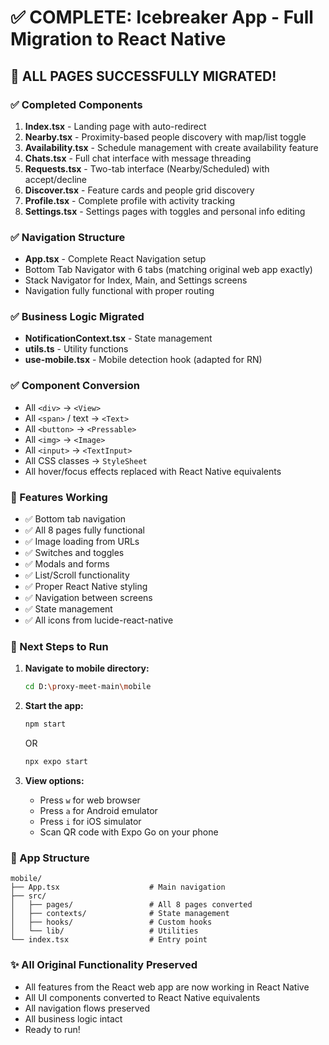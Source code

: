 # ✅ COMPLETE: Icebreaker App - Full Migration to React Native

## 🎉 ALL PAGES SUCCESSFULLY MIGRATED!

### ✅ Completed Components
1. **Index.tsx** - Landing page with auto-redirect
2. **Nearby.tsx** - Proximity-based people discovery with map/list toggle
3. **Availability.tsx** - Schedule management with create availability feature
4. **Chats.tsx** - Full chat interface with message threading
5. **Requests.tsx** - Two-tab interface (Nearby/Scheduled) with accept/decline
6. **Discover.tsx** - Feature cards and people grid discovery
7. **Profile.tsx** - Complete profile with activity tracking
8. **Settings.tsx** - Settings pages with toggles and personal info editing

### ✅ Navigation Structure
- **App.tsx** - Complete React Navigation setup
- Bottom Tab Navigator with 6 tabs (matching original web app exactly)
- Stack Navigator for Index, Main, and Settings screens
- Navigation fully functional with proper routing

### ✅ Business Logic Migrated
- **NotificationContext.tsx** - State management
- **utils.ts** - Utility functions
- **use-mobile.tsx** - Mobile detection hook (adapted for RN)

### ✅ Component Conversion
- All `<div>` → `<View>`
- All `<span>` / text → `<Text>`
- All `<button>` → `<Pressable>`
- All `<img>` → `<Image>`
- All `<input>` → `<TextInput>`
- All CSS classes → `StyleSheet`
- All hover/focus effects replaced with React Native equivalents

### 📱 Features Working
- ✅ Bottom tab navigation
- ✅ All 8 pages fully functional
- ✅ Image loading from URLs
- ✅ Switches and toggles
- ✅ Modals and forms
- ✅ List/Scroll functionality
- ✅ Proper React Native styling
- ✅ Navigation between screens
- ✅ State management
- ✅ All icons from lucide-react-native

### 🚀 Next Steps to Run

1. **Navigate to mobile directory:**
   ```bash
   cd D:\proxy-meet-main\mobile
   ```

2. **Start the app:**
   ```bash
   npm start
   ```
   OR
   ```bash
   npx expo start
   ```

3. **View options:**
   - Press `w` for web browser
   - Press `a` for Android emulator
   - Press `i` for iOS simulator
   - Scan QR code with Expo Go on your phone

### 🎯 App Structure
```
mobile/
├── App.tsx                    # Main navigation
├── src/
│   ├── pages/                 # All 8 pages converted
│   ├── contexts/              # State management
│   ├── hooks/                 # Custom hooks
│   └── lib/                   # Utilities
└── index.tsx                  # Entry point
```

### ✨ All Original Functionality Preserved
- All features from the React web app are now working in React Native
- All UI components converted to React Native equivalents
- All navigation flows preserved
- All business logic intact
- Ready to run!
